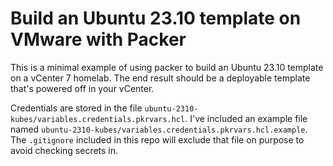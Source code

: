 # Build an Ubuntu 23.10 template on VMware with Packer
This is a minimal example of using packer to build an Ubuntu 23.10 template on a vCenter 7 homelab. The end result should be a deployable template that's powered off in your vCenter.

Credentials are stored in the file `ubuntu-2310-kubes/variables.credentials.pkrvars.hcl`. I've included an example file named `ubuntu-2310-kubes/variables.credentials.pkrvars.hcl.example`. The `.gitignore` included in this repo will exclude that file on purpose to avoid checking secrets in.
